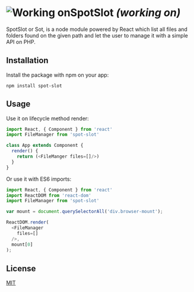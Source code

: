 
# ![Working on](https://img.icons8.com/dusk/2x/work.png)SpotSlot *(working on)*

SpotSlot or Sot, is a node module powered by React which list all files and folders found on the given path and let the user to manage it with a simple API on PHP.

## Installation
Install the package with npm on your app:

```
npm install spot-slot
```

## Usage
Use it on lifecycle method render:

```javascript
import React, { Component } from 'react'
import FileManager from 'spot-slot'

class App extends Component {
  render() {
    return (<FileManger files=[]/>)
  }
}
```
Or use it with ES6 imports:
```javascript
import React, { Component } from 'react'
import ReactDOM from 'react-dom'
import FileManager from 'spot-slot'

var mount = document.querySelectorAll('div.browser-mount');

ReactDOM.render(
  <FileManager
    files=[]
  />,
  mount[0]
);
```

## License
[MIT](https://choosealicense.com/licenses/mit/)
